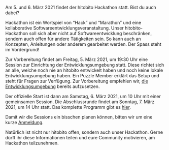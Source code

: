 

Am 5. und 6. März 2021 findet der hitobito Hackathon statt. Bist du auch dabei?

Hackathon ist ein Wortspiel von “Hack” und “Marathon” und eine kollaborative Softwareentwicklungsveranstaltung. Unser hitobito-Hackathon soll sich aber nicht auf Softwareentwicklung beschränken, sondern auch offen für andere Tätigkeiten sein. So kann auch an Konzepten, Anleitungen oder anderem gearbeitet werden. Der Spass steht im Vordergrund!

Zur Vorbereitung findet am Freitag, 5. März 2021, um 19:30 Uhr eine Session zur Einrichtung der Entwicklungsumgebung statt. Diese richtet sich an alle, welche noch nie an hitobito entwickelt haben und noch keine lokale Entwicklungsumgebung haben. Ein Puzzle Member erklärt das Setup und steht für Fragen zur Verfügung. Zur Vorbereitung empfehlen wir, [die Entwicklungsumgebung](https://github.com/hitobito/development/) bereits aufzusetzen.

Der offizielle Start ist dann am Samstag, 6. März 2021, um 10 Uhr mit einer gemeinsamen Session. Die Abschlussrunde findet am Sonntag, 7. März 2021, um 14 Uhr statt. Das komplette Programm gibt es [hier](https://hitobito.com/hackathon).

Damit wir die Sessions ein bisschen planen können, bitten wir um eine kurze [Anmeldung](https://puzzle.hitobito.com/de/groups/1/public_events/20).

Natürlich ist nicht nur hitobito offen, sondern auch unser Hackathon. Gerne dürft ihr diese Informationen teilen und eure Community motivieren, am Hackathon teilzunehmen.
